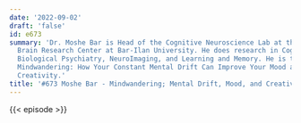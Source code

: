 ```yaml
---
date: '2022-09-02'
draft: 'false'
id: e673
summary: 'Dr. Moshe Bar is Head of the Cognitive Neuroscience Lab at the Multidisciplinary
  Brain Research Center at Bar-Ilan University. He does research in Cognitive Neuroscience,
  Biological Psychiatry, NeuroImaging, and Learning and Memory. He is the author of
  Mindwandering: How Your Constant Mental Drift Can Improve Your Mood and Boost Your
  Creativity.'
title: '#673 Moshe Bar - Mindwandering; Mental Drift, Mood, and Creativity'
---
```

{{< episode >}}
